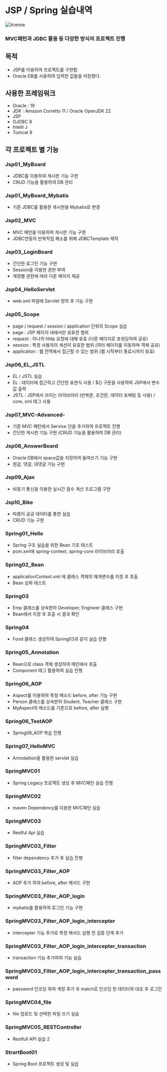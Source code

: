 # JSP / Spring 실습내역

![license](https://img.shields.io/badge/license-MIT-blue)



### MVC패턴과 JDBC 활용 등 다양한 방식의 프로젝트 진행



## 목적

* JSP를 이용하여 프로젝트를 구현함.
* Oracle DB를 사용하여 입력한 값들을 저장했다.



## 사용한 프레임워크

* Oracle : 19
* JDK : Amazon Corretto 11 / Oracle OpenJDK 22
* JSP
* OJDBC 8
* Intelli J
* Tomcat 9


## 각 프로젝트 별 기능

### Jsp01_MyBoard
* JDBC를 이용하여 게시판 기능 구현
* CRUD 기능을 활용하여 DB 관리


### Jsp01_MyBoard_Mybatis
* 기존 JDBC를 활용한 게시판을 Mybatis로 변경


### Jsp02_MVC
* MVC 패턴을 이용하여 게시판 기능 구현
* JDBC연동의 반복작업 해소를 위해 JDBCTemplate 제작


### Jsp03_LoginBoard
* 간단한 로그인 기능 구현
* Session을 이용한 권한 부여
* 계정별 권한에 따라 다른 페이지 제공


### Jsp04_HelloServlet
* web.xml 파일에 Servlet 정의 후 기능 구현


### Jsp05_Scope
* page / request / session / application 단위의 Scope 실습
* page : JSP 페이지 내에서만 유효한 범위
* request : 하나의 hhtp 요청에 대해 유효 (다른 페이지로 포워딩하여 공유)
* session : 특정 사용자의 세션이 유효한 범위 (여러 페이지를 이동하며 객체 공유)
* applicaiton : 웹 전역에서 접근할 수 있는 범위 (웹 시작부터 종료시까지 유효) 


### Jsp06_EL_JSTL
* EL / JSTL 실습
* EL : 데이터에 접근하고 간단한 표현식 사용 / ${} 구문을 사용하여 JSP에서 변수 값 출력
* JSTL : JSP에서 쓰이는 라이브러리 (반복문, 조건문, 데이터 포매팅 등 사용) / core, xml 태그 사용


### Jsp07_MVC-Advanced-
* 기존 MVC 패턴에서 Service 단을 추가하여 프로젝트 진행
* 간단한 게시판 기능 구현 (CRUD 기능을 활용하여 DB 관리)

### Jsp08_AnswerBoard
* Oracle DB에서 space값을 지정하여 들여쓰기 기능 구현
* 원글, 댓글, 대댓글 기능 구현


### Jsp09_Ajax
* 비동기 통신을 이용한 실시간 점수 계산 프로그램 구현


### Jsp10_Bike
* 따릉이 공공 데이터를 통한 실습
* CRUD 기능 구현


### Spring01_Hello
* Spring 구조 실습을 위한 Bean 기초 테스트
* pom.xml에 spring-context, spring-core 라이브러리 호출

### Spring02_Bean
* applicationContext.xml 에 클래스 객체의 매개변수를 지정 후 호출
* Bean 심화 테스트

### Spring03
* Emp 클래스를 상속받아 Developer, Engineer 클래스 구현
* Bean에서 지정 후 호출 시 결과 확인

### Spring04
* Food 클래스 생성하여 Spring03과 같이 실습 진행


### Spring05_Annotation
* Bean으로 class 객체 생성하여 메인에서 호출
* Component 태그 활용하여 실습 진행


### Spring06_AOP
* Aspect를 이용하여 특정 메소드 before, after 기능 구현
* Person 클래스를 상속받아 Student, Teacher 클래스 구현
* MyAspect의 메소드를 기준으로 before, after 실행


### Spring06_TestAOP
* Spring06_AOP 복습 진행


### Spring07_HelloMVC
* Annotaition을 활용한 servlet 실습


### SpringMVC01
* Spring Legacy 프로젝트 생성 후 MVC패턴 실습 진행


### SpringMVC02
* maven Dependency를 이용한 MVC패턴 실습


### SpringMVC03
* Restful Api 실습


### SpringMVC03_Filter
* filter dependency 추가 후 실습 진행


### SpringMVC03_Filter_AOP
* AOP 추가 하여 before, after 메서드 구현


### SpringMVC03_Filter_AOP_login
* mybatis를 활용하여 로그인 기능 구현

### SpringMVC03_Filter_AOP_login_intercepter
* intercepter 기능 추가로 특정 메서드 실행 전 검증 단계 추가


### SpringMVC03_Filter_AOP_login_intercepter_transaction
* transaction 기능 추가하여 기능 실습


### SpringMVC03_Filter_AOP_login_intercepter_transaction_password
* password 인코딩 하여 계정 추가 후 match로 인코딩 한 데이터와 대조 후 로그인

### SpringMVC04_file
* file 업로드 및 선택한 파일 쓰기 실습


### SpringMVC05_RESTController
* Restfull API 실습 2


### StrartBoot01
* Spring Boot 프로젝트 생성 및 실습
